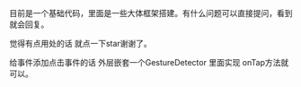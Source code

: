 目前是一个基础代码，里面是一些大体框架搭建。有什么问题可以直接提问，看到就会回复。





觉得有点用处的话  就点一下star谢谢了。


给事件添加点击事件的话  外层嵌套一个GestureDetector  里面实现 onTap方法就可以。
